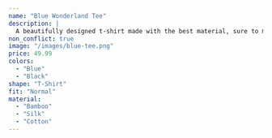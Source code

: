```yaml
---
name: "Blue Wonderland Tee"
description: |
  A beautifully designed t-shirt made with the best material, sure to make you feel like a rockstar.
non_conflict: true
image: "/images/blue-tee.png"
price: 49.99
colors:
  - "Blue"
  - "Black"
shape: "T-Shirt"
fit: "Normal"
material:
  - "Bamboo"
  - "Silk"
  - "Cotton"
---
```

